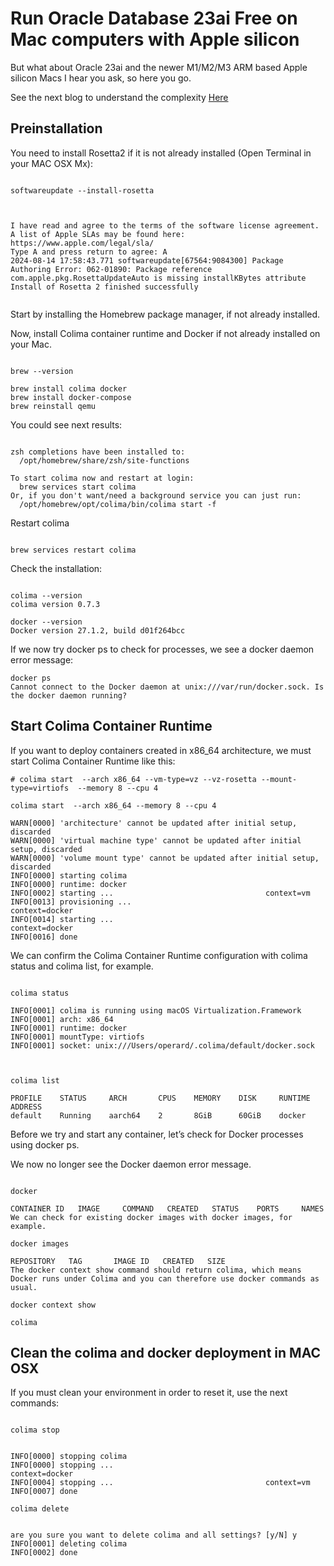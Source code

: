 # Run Oracle Database 23ai Free on Mac computers with Apple silicon


But what about Oracle 23ai and the newer M1/M2/M3 ARM based Apple silicon Macs I hear you ask, so here you go.


See the next blog to understand the complexity [Here](https://ronekins.com/2024/07/02/run-oracle-database-23ai-free-on-mac-computers-with-apple-silicon/)


## Preinstallation

You need to install Rosetta2 if it is not already installed (Open Terminal in your MAC OSX Mx):

```Code

softwareupdate --install-rosetta



I have read and agree to the terms of the software license agreement. A list of Apple SLAs may be found here: https://www.apple.com/legal/sla/
Type A and press return to agree: A
2024-08-14 17:58:43.771 softwareupdate[67564:9084300] Package Authoring Error: 062-01890: Package reference com.apple.pkg.RosettaUpdateAuto is missing installKBytes attribute
Install of Rosetta 2 finished successfully


```

Start by installing the Homebrew package manager, if not already installed.

Now, install Colima container runtime and Docker if not already installed on your Mac.

```Code

brew --version

brew install colima docker
brew install docker-compose
brew reinstall qemu
```

You could see next results:

```Code

zsh completions have been installed to:
  /opt/homebrew/share/zsh/site-functions

To start colima now and restart at login:
  brew services start colima
Or, if you don't want/need a background service you can just run:
  /opt/homebrew/opt/colima/bin/colima start -f

```

Restart colima

```Code

brew services restart colima

```


Check the installation:

```Code

colima --version
colima version 0.7.3

docker --version
Docker version 27.1.2, build d01f264bcc
```


If we now try docker ps to check for processes, we see a docker daemon error message:

```Code
docker ps
Cannot connect to the Docker daemon at unix:///var/run/docker.sock. Is the docker daemon running?
```


## Start Colima Container Runtime

If you want to deploy containers created in x86_64 architecture, we must start Colima Container Runtime like this: 

```Code
# colima start  --arch x86_64 --vm-type=vz --vz-rosetta --mount-type=virtiofs  --memory 8 --cpu 4

colima start  --arch x86_64 --memory 8 --cpu 4

WARN[0000] 'architecture' cannot be updated after initial setup, discarded 
WARN[0000] 'virtual machine type' cannot be updated after initial setup, discarded 
WARN[0000] 'volume mount type' cannot be updated after initial setup, discarded 
INFO[0000] starting colima                              
INFO[0000] runtime: docker                              
INFO[0002] starting ...                                  context=vm
INFO[0013] provisioning ...                              context=docker
INFO[0014] starting ...                                  context=docker
INFO[0016] done                                         

```

We can confirm the Colima Container Runtime configuration with colima status and colima list, for example.

```Code

colima status

INFO[0001] colima is running using macOS Virtualization.Framework 
INFO[0001] arch: x86_64                                 
INFO[0001] runtime: docker                              
INFO[0001] mountType: virtiofs                          
INFO[0001] socket: unix:///Users/operard/.colima/default/docker.sock 



colima list

PROFILE    STATUS     ARCH       CPUS    MEMORY    DISK     RUNTIME    ADDRESS
default    Running    aarch64    2       8GiB      60GiB    docker     

```

Before we try and start any container, let’s check for Docker processes using docker ps.

We now no longer see the Docker daemon error message.

```Code

docker

CONTAINER ID   IMAGE     COMMAND   CREATED   STATUS    PORTS     NAMES
We can check for existing docker images with docker images, for example.

docker images

REPOSITORY   TAG       IMAGE ID   CREATED   SIZE
The docker context show command should return colima, which means Docker runs under Colima and you can therefore use docker commands as usual.

docker context show

colima
```


## Clean the colima and docker deployment in MAC OSX

If you must clean your environment in order to reset it, use the next commands:

```Code

colima stop


INFO[0000] stopping colima                              
INFO[0000] stopping ...                                  context=docker
INFO[0004] stopping ...                                  context=vm
INFO[0007] done                                         

colima delete


are you sure you want to delete colima and all settings? [y/N] y
INFO[0001] deleting colima                              
INFO[0002] done                                         

```


